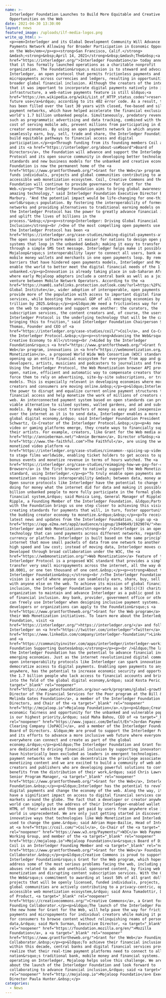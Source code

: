 ```yaml
---
name: >-
  Interledger Foundation Launches to Build More Equitable and Creative
  Opportunities on the Web
date: 2021-04-30 13:30:00
layout: news
featured_image: /uploads/ilf-media-logos.png
write_up_html: >-
  <p><em>Interledger and its Global Development Community Will Advance an Open
  Payments Network Allowing for Broader Participation in Economic Opportunities
  on the Web</em></p><p><strong>San Francisco, Calif.</strong>
  &mdash;<strong>&nbsp;April 14, 2021</strong>&nbsp;&mdash;The&nbsp;<a
  href="https://interledger.org/">Interledger Foundation</a> today announced
  that it has formally launched operations as a charitable nonprofit
  organization. The Foundation&rsquo;s mission is to steward and advocate for
  Interledger, an open protocol that permits frictionless payments and
  micropayments across currencies and ledgers, resulting in opportunities for
  broader global financial inclusion. Although the creators of the internet knew
  that it was important to incorporate digital payments natively into its
  infrastructure, a web-native payments feature is still &ldquo;<a
  href="https://en.wikipedia.org/wiki/List_of_HTTP_status_codes">reserved for
  future use</a>&rdquo; according to its 402 error code. As a result, the gap
  has been filled over the last 30 years with closed, fee-based and siloed
  payment networks, which have helped accelerate the financial exclusion of the
  world's 1.7 billion unbanked people. Simultaneously, predatory revenue models
  such as programmatic advertising and data tracking, combined with the high
  cost of serving mobile ads, prevent millions from participating in digital
  creator economies. By using an open payments network in which anyone can
  seamlessly earn, buy, sell, trade and share, the Interledger Foundation will
  build equitable pathways to financial access and digital
  participation.</p><p>Through funding from its founding members Coil and Ripple
  and its <a href="https://interledger.org/about-us#board">Board of
  Directors</a>, the Foundation will advance and support the Interledger
  Protocol and its open source community in developing better technological
  standards and new business models for the unbanked and creative economy. The
  Foundation is now the permanent home of the <a
  href="https://www.grantfortheweb.org/">Grant for the Web</a> program, which
  funds individuals, projects and global communities contributing to an open and
  accessible web monetization ecosystem. Coil, Creative Commons and the Mozilla
  Foundation will continue to provide governance for Grant for the
  Web.</p><p>"The Interledger Foundation aims to bring global awareness to this
  amazing technology," said Interledger Foundation Executive Director Briana
  Marbury. "And the potential impact would be life-changing for one-third of the
  world&rsquo;s population. By fostering the interoperability of formerly siloed
  networks and providing alternatives to traditional earning models on the web,
  the Interledger Protocol has the power to greatly advance financial inclusion
  and uplift the lives of billions in the
  process."&nbsp;</p><p><strong>Interledger: Driving Global Financial
  Inclusion</strong><br />One of the most compelling open payments use cases of
  the Interledger Protocol has been <a
  href="https://interledger.org/case-studies/making-digital-payments-affordable-and-simple-for-everyone-everywhere/">Mojaloop</a>.
  The open source software makes it easier for nations to design open payments
  systems that loop in the unbanked &mdash; making it easy to transfer money
  through a simple SMS text message. Interledger helps make it possible for
  Mojaloop&rsquo;s interoperability layer to connect all users, bank accounts,
  mobile money wallets and merchants in one open payments loop. By removing the
  barriers that have hindered open payments models, Interledger and Mojaloop
  enable the world to better meet the digital financial needs of the 1.7 billion
  unbanked.</p><p>Innovation is already taking place in sub-Saharan Africa,
  where early Mojaloop adopters include a central bank as well as a joint
  venture between Mobile Network Operators. According to the <a
  href="https://nam01.safelinks.protection.outlook.com/?url=https:%2F%2Fwww.mckinsey.com%2F~%2Fmedia%2FMcKinsey%2FFeatured%2520Insights%2FEmployment%2520and%2520Growth%2FHow%2520digital%2520finance%2520could%2520boost%2520growth%2520in%2520emerging%2520economies%2FMGI-Digital-Finance-For-All-Executive-summary-September-2016.ashx&amp;data=02%7C01%7CAmy.Enright%40gatesfoundation.org%7C7c96b78e14914c1334fa08d7e8a85e47%7C296b38384bd5496cbd4bf456ea743b74%7C0%7C0%7C637233682142813128&amp;sdata=Q1oP2MLVQwGZ%2Fbhp9t%2FKr%2FPftwWdbGsgQYVtozllazY%3D&amp;reserved=0">McKinsey
  Global Institute</a>, wider adoption of interoperable, open payments could
  provide more of the population with access to important digital financial
  services, while boosting the annual GDP of all emerging economies by $3.7
  trillion by 2025.&nbsp;</p><p>&ldquo;We need a frictionless way for everybody
  on the web to compensate and support one another: the curators, the
  subscription services, the content creators and, of course, the users. The
  Interledger Protocol is the underlying technology that will be the catalyst in
  bringing this to fruition," said Interledger Foundation Chairperson Stefan
  Thomas, Founder and CEO of <a
  href="https://interledger.org/case-studies/coil/">Coil</a>, and Co-Creator of
  the Interledger Protocol.&nbsp;</p><p><strong>Advancing the Web&rsquo;s
  Creative Economy to All</strong><br />Aided by the Interledger
  Foundation&rsquo;s <a href="https://www.grantfortheweb.org/">Grant for the
  Web</a> program, innovations in <a href="https://webmonetization.org/">Web
  Monetization</a>, a proposed World Wide Web Consortium (W3C) standard, are
  opening up an entire financial ecosystem for everyone from app and game
  developers, artists, musicians and podcasters to journalists and freelancers.
  Using the Interledger Protocol, the Web Monetization browser API provides an
  open, native, efficient and automatic way to compensate creators that does not
  force them to rely on advertising, site-by-site subscriptions, or tracking
  models. This is especially relevant in developing economies where more content
  creators and consumers are moving online.&nbsp;</p><p>&ldquo;Interledger has
  the power to disrupt and equalize current online payment structures to expand
  financial access and help monetize the work of millions of creators on the
  web. An interconnected payment system based on open standards can provide a
  viable alternative to siloed systems, walled gardens, and ad and subscription
  models. By making low-cost transfers of money as easy and inexpensive to send
  over the internet as it is to send data, Interledger enables a more open
  global digital economy,&rdquo; said Interledger Foundation President Evan
  Schwartz, Co-Creator of the Interledger Protocol.&nbsp;</p><p>As new content,
  video or gaming platforms emerge, they create ways to financially support
  their artists. For example, creators, like Grant for the Web media artist <a
  href="http://annieberman.net/">Annie Berman</a>, Director of&nbsp;<a
  href="http://www.the-faithful.com">The Faithful</a>, are using the web
  monetized video platform <a
  href="https://interledger.org/case-studies/cinnamon--spicing-up-video-creation-sharing-and-monetizing/">Cinnamon</a>
  to stage films worldwide, enabling ticket holders to get access to special
  bonus events and monetize revenue in terms of hours watched. The <a
  href="https://interledger.org/case-studies/reimaging-how-we-pay-for-content-and-apps/">Puma
  Browser</a> is the first browser to natively support the Web Monetization
  standard, using Interledger.</p><p>"To truly enable open payments and web
  monetization requires interoperability &mdash; between data, money and beyond.
  Open source protocols like Interledger have the potential to change this,
  doing for money what the internet did for data and making it possible for 1.7
  billion unbanked people to more fully participate in the formal global
  financial system,&rdquo; said Monica Long, General Manager of RippleX at
  Ripple, a Founding Member of the Interledger Foundation. &ldquo;Partnering
  with the Foundation brings us one step closer to achieving this vision by
  creating standards for payments that will, in turn, foster opportunities for
  the budding creator economy to monetize.&rdquo;&nbsp;</p><p>To receive the
  latest news and updates from the Interledger Foundation, sign up <a
  href="https://app.e2ma.net/app2/audience/signup/1940649/1929074/">here</a>.</p><p><strong>About
  Interledger and Web Monetization</strong><br />Interledger is an open source
  technology that can send payments across different networks, regardless of
  currency or platform. Interledger is built based on the same principles of the
  internet that move small packets of data from one network to another at a very
  high speed and low cost; instead of moving data, Interledger moves currency.
  Developed through broad collaboration under the W3C, the <a
  href="https://webmonetization.org/">Web Monetization</a> feature of the
  Interledger Protocol is a proposed W3C standard that provides a simple way to
  transfer very small micropayments across the internet, all the way down to
  $0.0001, or one ten thousand of one cent.&nbsp;</p><p><strong>About the
  Interledger Foundation&nbsp;</strong><br />The Interledger Foundation&rsquo;s
  vision is a world where anyone can seamlessly earn, share, buy, sell and trade
  with anyone else on the web. To achieve its mission of global financial
  inclusion, the Interledger Foundation operates as a 501(c)(3) charitable
  organization to maintain and advance Interledger as a public good in service
  of financial inclusion. Any bank, provider, government office or other entity
  can freely use Interledger when designing inclusive payment systems. Creators,
  developers or organizations can apply to the Foundation&rsquo;s <a
  href="https://www.grantfortheweb.org/">Grant for the Web program</a> to fund
  their Web Monetization initiatives. To learn more about the Interledger
  Foundation, visit <a
  href="https://interledger.org/">https://interledger.org/</a> and follow
  Interledger on <a href="https://twitter.com/interledger">Twitter</a>, <a
  href="https://www.linkedin.com/company/interledger-foundation/">LinkedIn</a>
  and <a
  href="https://communityinviter.com/apps/interledger/interledger-working-groups-slack">Slack</a>.</p><p><strong>Interledger
  Foundation Supporting Quotes&nbsp;</strong></p><p><br />&ldquo;The launch of
  the Interledger Foundation has the potential to advance financial inclusion in
  emerging economies. Just as the internet revolutionized digital communication,
  open interoperability protocols like Interledger can spark innovation and
  democratize access to digital payments. Enabling open payments to anyone,
  anywhere, has the potential to increase economic security and opportunity for
  the 1.7 billion people who lack access to financial accounts and bring them
  into the fold of the global digital economy,&rdquo; said Kosta Peric, <a
  target="_blank" rel="noopener"
  href="https://www.gatesfoundation.org/our-work/programs/global-growth-and-opportunity/financial-services-for-the-poor">Deputy
  Director of the Financial Services for the Poor program at the Bill &amp;
  Melinda Gates Foundation</a>, a member of the Interledger Foundation Board of
  Directors, and Chair of the <a target="_blank" rel="noopener"
  href="http://mojaloop.io">Mojaloop Foundation</a>.</p><p>&ldquo;Creating
  economic fairness and opportunity for the unbanked and vulnerable populations
  is our highest priority,&rdquo; said Maha Bahou, CEO of <a target="_blank"
  rel="noopener" href="https://www.jopacc.com/Default/En">Jordan Payments and
  Clearing Company (JoPACC)</a>, and a member of the Interledger Foundation
  Board of Directors. &ldquo;We are proud to support the Interledger Foundation
  and its efforts to advance a more inclusive web future where everyone,
  everywhere can connect and create as part of the global
  economy.&rdquo;</p><p>&ldquo;The Interledger Foundation and Grant for the Web
  are dedicated to driving financial inclusion by supporting innovators that
  have historically been excluded as leaders in emergent technologies. Open
  payment networks on the web can decentralize the privilege associated with
  monetizing content and we are excited to build a community of web advocates,
  creators and publishers who are developing powerful solutions to control who
  benefits from the distribution of their work,&rdquo; said Chris Lawrence,
  Senior Program Manager, <a target="_blank" rel="noopener"
  href="https://www.grantfortheweb.org/">Grant for the Web</a>, Interledger
  Foundation.&nbsp;</p><p>&ldquo;Interledger has the potential to revolutionize
  digital payments and change the economy of the web. Along the way, it will
  have a significant impact on access to digital financial services connecting
  markets around the globe. The fact that a developer or creator anywhere in the
  world can simply put the address of their Interledger-enabled wallet into the
  HTML of their website and then get paid by users from anywhere else in the
  world is unprecedented. We are only just getting started in discovering the
  innovative ways that technologies like Web Monetization and Interledger can be
  used to change the game.&rdquo; said Adrian Hope-Bailie, Head of Interledger
  at <a href="https://coil.com/">Coil</a>, Co-Chair of the <a target="_blank"
  rel="noopener" href="https://www.w3.org/Payments/">W3C</a> Web Payments
  Working Group, and member of the <a target="_blank" rel="noopener"
  href="http://mojaloop.io">Mojaloop Foundation</a>&rsquo;s Board of Directors.
  Coil is an Interledger Founding Member and <a target="_blank" rel="noopener"
  href="https://www.grantfortheweb.org/">Grant for the Web</a> Founding
  Collaborator.&nbsp;</p><p>&ldquo;Creative Commons is proud to support the
  Interledger Foundation&rsquo;s Grant for the Web program, which hopes to
  address some of the most serious problems facing the web, including privacy
  abuses related to ads and unethical sponsored content, by fixing web
  monetization and disrupting content subscription services. With the Grant for
  the Web&rsquo;s commitment to awarding at least 50% of all grant dollars to
  projects that will be openly licensed, funded individuals, projects, and
  global communities are actively contributing to a privacy-centric, open, and
  accessible web monetization ecosystem,&rdquo; said Anna Tumadottir, Director
  of Product, <a target="_blank" rel="noopener"
  href="https://creativecommons.org/">Creative Commons</a>, a Grant for the Web
  Founding Collaborator.</p><p>&ldquo;The launch of the Interledger Foundation,
  the new home for Grant for the Web, will help pave the way for frictionless
  payments and micropayments for individual creators while making it possible
  for consumers to browse content without relinquishing reams of personal
  data,&rdquo; said Mark Surman, Executive Director, <a target="_blank"
  rel="noopener" href="https://foundation.mozilla.org/en/">Mozilla
  Foundation</a>, a <a target="_blank" rel="noopener"
  href="https://www.grantfortheweb.org/">Grant for the Web</a> Founding
  Collaborator.&nbsp;</p><p>&ldquo;To achieve their financial inclusion goals
  within this decade, central banks and digital financial services providers
  realize that their real-time payment platforms need to connect to all of their
  nation&rsquo;s traditional bank, mobile money and financial systems. By
  operating on Interledger, Mojaloop helps solve this challenge. We are excited
  about the launch of the Interledger Foundation and look forward to
  collaborating to advance financial inclusion,&rdquo; said <a target="_blank"
  rel="noopener" href="http://mojaloop.io">Mojaloop Foundatio</a>n Executive
  Director Paula Hunter.&nbsp;</p>
categories:
  - News
---
```


